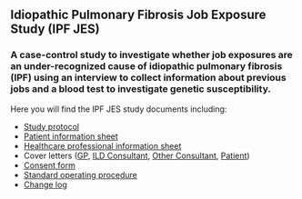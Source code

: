 ## Idiopathic Pulmonary Fibrosis Job Exposure Study (IPF JES)

### A case-control study to investigate whether job exposures are an under-recognized cause of idiopathic pulmonary fibrosis (IPF) using an interview to collect information about previous jobs and a blood test to investigate genetic susceptibility.

Here you will find the IPF JES study documents including:

- [Study protocol](https://github.com/drcjar/ipfjes/raw/master/ipfjes-protocol.pdf)
- [Patient information sheet](https://github.com/drcjar/ipfjes/blob/master/ipfjes-protocol.pdf)
- [Healthcare professional information sheet](https://github.com/drcjar/ipfjes/blob/master/ipfjes-onepager.pdf)
- Cover letters ([GP](https://github.com/drcjar/ipfjes/blob/master/ipfjes-coverletter-gp.pdf), [ILD Consultant](https://github.com/drcjar/ipfjes/blob/master/ipfjes-coverletter-cons-case.pdf), [Other Consultant](https://github.com/drcjar/ipfjes/blob/master/ipfjes-coverletter-cons-control.pdf), [Patient](https://github.com/drcjar/ipfjes/blob/master/ipfjes-coverletter-pt.pdf))
- [Consent form](https://github.com/drcjar/ipfjes/blob/master/ipfjes-consent.pdf)
- [Standard operating procedure](https://github.com/drcjar/ipfjes/blob/master/ipfjes-sop.pdf)
- [Change log](https://github.com/drcjar/ipfjes/blob/master/CHANGELOG.md)

